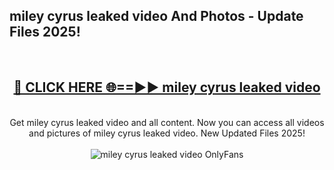 <h2>miley cyrus leaked video And Photos - Update Files 2025!</h2>
<br>
<div align="center">
<h2><a href="https://top-ai-tools.click/QrbHav" rel="nofollow">🔴 CLICK HERE 🌐==►► miley cyrus leaked video</a></h2>
<br>
Get miley cyrus leaked video and all content. Now you can access all videos and pictures of miley cyrus leaked video. New Updated Files 2025!
<br>
<br>
<a href="https://top-ai-tools.click/QrbHav" rel="nofollow" data-target="animated-image.originalLink"><img src="https://i.ibb.co.com/WyWwxjT/player-gif2.gif" alt="miley cyrus leaked video OnlyFans" style="max-width: 100%; display: inline-block;" data-target="animated-image.originalImage"></a>
</div>
<br>